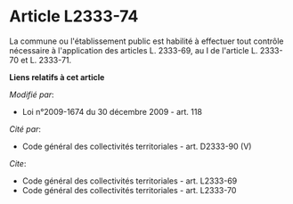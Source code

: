 # Article L2333-74

La commune ou l'établissement public est habilité à effectuer tout contrôle nécessaire à l'application des articles L.
2333-69, au I de l'article L. 2333-70 et L. 2333-71.

**Liens relatifs à cet article**

_Modifié par_:

  - Loi n°2009-1674 du 30 décembre 2009 - art. 118

_Cité par_:

  - Code général des collectivités territoriales - art. D2333-90 (V)

_Cite_:

  - Code général des collectivités territoriales - art. L2333-69
  - Code général des collectivités territoriales - art. L2333-70
